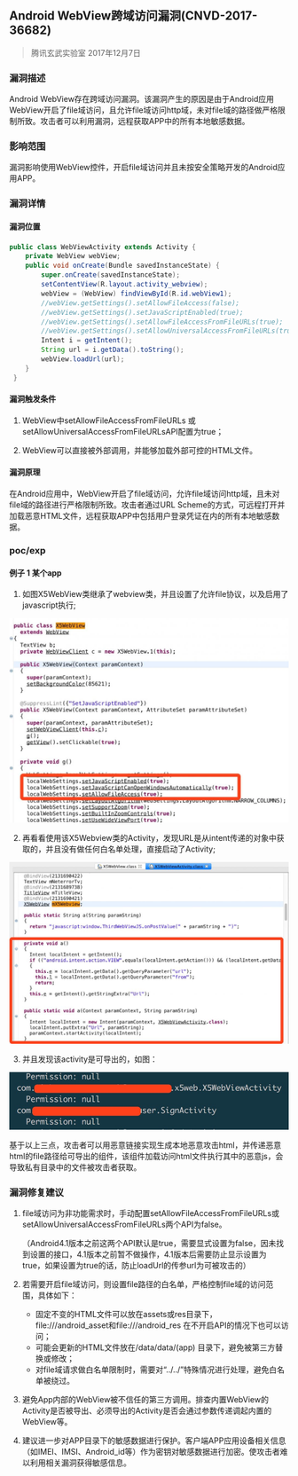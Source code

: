 ## Android WebView跨域访问漏洞(CNVD-2017-36682)
> 腾讯玄武实验室 2017年12月7日

### 漏洞描述

Android WebView存在跨域访问漏洞。该漏洞产生的原因是由于Android应用WebView开启了file域访问，且允许file域访问http域，未对file域的路径做严格限制所致。攻击者可以利用漏洞，远程获取APP中的所有本地敏感数据。

### 影响范围

漏洞影响使用WebView控件，开启file域访问并且未按安全策略开发的Android应用APP。

### 漏洞详情
#### 漏洞位置

```java
public class WebViewActivity extends Activity {
    private WebView webView;
    public void onCreate(Bundle savedInstanceState) {
        super.onCreate(savedInstanceState);
        setContentView(R.layout.activity_webview);
        webView = (WebView) findViewById(R.id.webView1);
        //webView.getSettings().setAllowFileAccess(false);                 (1)
        //webView.getSettings().setJavaScriptEnabled(true);                (2)
        //webView.getSettings().setAllowFileAccessFromFileURLs(true);      (3)
        //webView.getSettings().setAllowUniversalAccessFromFileURLs(true); (4)
        Intent i = getIntent();
        String url = i.getData().toString();
        webView.loadUrl(url);
    }
 }
```
#### 漏洞触发条件

1. WebView中setAllowFileAccessFromFileURLs 或setAllowUniversalAccessFromFileURLsAPI配置为true；

2. WebView可以直接被外部调用，并能够加载外部可控的HTML文件。


#### 漏洞原理

在Android应用中，WebView开启了file域访问，允许file域访问http域，且未对file域的路径进行严格限制所致。攻击者通过URL Scheme的方式，可远程打开并加载恶意HTML文件，远程获取APP中包括用户登录凭证在内的所有本地敏感数据。

### poc/exp

#### 例子 1 某个app

1. 如图X5WebView类继承了webview类，并且设置了允许file协议，以及启用了javascript执行;

![11111](png/webview_cros_1.png)

2. 再看看使用该X5Webview类的Activity，发现URL是从intent传递的对象中获取的，并且没有做任何白名单处理，直接启动了Activity;

![11111](png/webview_cros_2.png)

3. 并且发现该activity是可导出的，如图：

![11111](png/webview_cros_3.png)

基于以上三点，攻击者可以用恶意链接实现生成本地恶意攻击html，并传递恶意html的file路径给可导出的组件，该组件加载访问html文件执行其中的恶意js，会导致私有目录中的文件被攻击者获取。

### 漏洞修复建议

1. file域访问为非功能需求时，手动配置setAllowFileAccessFromFileURLs或setAllowUniversalAccessFromFileURLs两个API为false。

    （Android4.1版本之前这两个API默认是true，需要显式设置为false，因未找到设置的接口，4.1版本之前暂不做操作，4.1版本后需要防止显示设置为true，如果设置为true的话，防止loadUrl的传参url为可被攻击的）

2. 若需要开启file域访问，则设置file路径的白名单，严格控制file域的访问范围，具体如下：

    - 固定不变的HTML文件可以放在assets或res目录下，file:///android_asset和file:///android_res 在不开启API的情况下也可以访问；
    - 可能会更新的HTML文件放在/data/data/(app) 目录下，避免被第三方替换或修改；
    - 对file域请求做白名单限制时，需要对“../../”特殊情况进行处理，避免白名单被绕过。

3. 避免App内部的WebView被不信任的第三方调用。排查内置WebView的Activity是否被导出、必须导出的Activity是否会通过参数传递调起内置的WebView等。

4. 建议进一步对APP目录下的敏感数据进行保护。客户端APP应用设备相关信息（如IMEI、IMSI、Android_id等）作为密钥对敏感数据进行加密。使攻击者难以利用相关漏洞获得敏感信息。